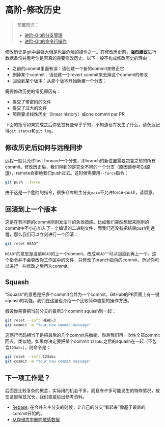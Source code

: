 # 高阶-修改历史

> 前置知识：
>
> * [进阶-Git的分支管理](./branch.md)
> * [进阶-Git的命令行操作](./command.md)

修改历史是git中最强大但是也最危险的操作之一。在修改历史前，**强烈建议**进行数据备份并思考你是否真的需要修改历史。以下一般不构成修改历史的理由：

* 之前的commit里面有误：请创建一个新的commit来修正它
* 删掉某个commit：请创建一个revert commit来去掉这个commit的修改
* 回滚到某个版本：从那个版本开始新建一个分支；

需要修改历史的常见原因有：

* 提交了带密码的文件
* 提交了过大的文件
* 项目要求线性历史（linear history）或one commit per PR

下面的指令如果完成之后你感觉有些晕乎乎的，不知道仓库发生了什么，请永远记得`git status`和`git log`。

## 修改历史后如何与远程同步

远程一般只允许fast forward一个分支，即branch的新位置需要包含之前的所有commit。修改历史后，我们得到的是完全不同的一个分支（原因请参考[Git原理](../principle)），remote会拒绝我们push过去。这时候需要用`--force`指令：

```bash
git push --force
```

由于这是一个危险的指令，很多仓库的主分支`main`不允许force-push，请留意。

## 回滚到上一个版本

这是在有问题的commit刚刚发生时的急救措施。比如我们突然想起来刚刚的commit中不小心加入了一个编译的二进制文件，而我们还没有把结果push到远程，那么我们可以立刻进行一个回滚：

```bash
git reset HEAD^
```

`HEAD^`的意思是当前`HEAD`的上一个commit，改成`HEAD^^`可以回滚到再上一个。这个指令并不会更改你工作区中的文件，只修改了branch指向的commit，所以你可以进行一些修改之后再次commit。

## Squash

“Squash”的意思是把多个commit合并为一个commit。GitHub的PR页面上有一键squash的功能，我们在这里也介绍一个比较简单直接的操作方法。

假设你需要把当前分支的最后3个commit squash到一起：

```bash
git reset --soft HEAD~3
git commit -m "Your new commit message"
```

这两行代码相当于是把最后的几个commit先撤销，然后我们再一次性全部commit回去。类似地，如果你决定要把某个commit `123abc`之后的squash在一起（不包含`123abc`），则命令是：

```bash
git reset --soft 123abc
git commit -m "Your new commit message"
```

## 下一项工作是？

后面是比较复杂的概念，实际用的机会不多，而且有许多可能发生的特殊情况，放在这里稍显冗长，我们直接给出参考资料。

* [Rebase](https://www.atlassian.com/git/tutorials/rewriting-history/git-rebase): 在合并入主分支的时候，让自己的分支“看起来”像基于最新的commit开始的。
* [从存储库中删除敏感数据](https://docs.github.com/zh/authentication/keeping-your-account-and-data-secure/removing-sensitive-data-from-a-repository)

